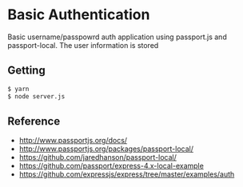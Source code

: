 # Basic Authentication

Basic username/passpowrd auth application using passport.js and passport-local. The user information is stored 

## Getting

```bash
$ yarn
$ node server.js
```

## Reference
- http://www.passportjs.org/docs/
- http://www.passportjs.org/packages/passport-local/
- https://github.com/jaredhanson/passport-local/
- https://github.com/passport/express-4.x-local-example
- https://github.com/expressjs/express/tree/master/examples/auth